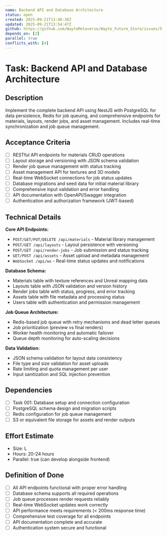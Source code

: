 ```yaml
---
name: Backend API and Database Architecture
status: open
created: 2025-09-21T13:40:36Z
updated: 2025-09-21T13:54:47Z
github: https://github.com/WaytoMetaverse/Wayto_Future_Store/issues/5
depends_on: [2]
parallel: true
conflicts_with: [4]
---
```


# Task: Backend API and Database Architecture

## Description
Implement the complete backend API using NestJS with PostgreSQL for data persistence, Redis for job queuing, and comprehensive endpoints for materials, layouts, render jobs, and asset management. Includes real-time synchronization and job queue management.

## Acceptance Criteria
- [ ] RESTful API endpoints for materials CRUD operations
- [ ] Layout storage and versioning with JSON schema validation
- [ ] Render job queue management with status tracking
- [ ] Asset management API for textures and 3D models
- [ ] Real-time WebSocket connections for job status updates
- [ ] Database migrations and seed data for initial material library
- [ ] Comprehensive input validation and error handling
- [ ] API documentation with OpenAPI/Swagger integration
- [ ] Authentication and authorization framework (JWT-based)

## Technical Details
**Core API Endpoints:**
- `POST/GET/PUT/DELETE /api/materials` - Material library management
- `POST/GET /api/layouts` - Layout persistence with versioning
- `POST/GET /api/render-jobs` - Job submission and status tracking
- `GET/POST /api/assets` - Asset upload and metadata management
- `WebSocket /api/ws` - Real-time status updates and notifications

**Database Schema:**
- Materials table with texture references and Unreal mapping data
- Layouts table with JSON validation and version history
- Render jobs table with status, progress, and error tracking
- Assets table with file metadata and processing status
- Users table with authentication and permission management

**Job Queue Architecture:**
- Redis-based job queue with retry mechanisms and dead letter queues
- Job prioritization (preview vs final renders)
- Worker health monitoring and automatic failover
- Queue depth monitoring for auto-scaling decisions

**Data Validation:**
- JSON schema validation for layout data consistency
- File type and size validation for asset uploads
- Rate limiting and quota management per user
- Input sanitization and SQL injection prevention

## Dependencies
- [ ] Task 001: Database setup and connection configuration
- [ ] PostgreSQL schema design and migration scripts
- [ ] Redis configuration for job queue management
- [ ] S3 or equivalent file storage for assets and render outputs

## Effort Estimate
- Size: L
- Hours: 20-24 hours
- Parallel: true (can develop alongside frontend)

## Definition of Done
- [ ] All API endpoints functional with proper error handling
- [ ] Database schema supports all required operations
- [ ] Job queue processes render requests reliably
- [ ] Real-time WebSocket updates work correctly
- [ ] API performance meets requirements (< 200ms response time)
- [ ] Comprehensive test coverage for all endpoints
- [ ] API documentation complete and accurate
- [ ] Authentication system secure and functional